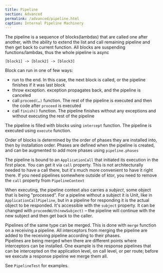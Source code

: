 ```yaml
---
title: Pipeline
section: Advanced
permalink: /advanced/pipeline.html
caption: Internal Pipeline Machinery
---
```


The pipeline is a sequence of blocks(lambdas) that are called one after another, with the ability to extend the list
and call remaining pipeline and then get back to current function. All blocks are suspending functions/lambdas, thus
the whole pipeline is async

```
[block1] -> [block2] -> [block3]
```

Block can run in one of few ways:

* run to the end. In this case, the next block is called, or the pipeline finishes if it was last block
* throw exception. exception propagates back, and the pipeline is canceled
* call `proceed(…)` function. The rest of the pipeline is executed and then the code after `proceed` is executed
* call `finish()` function. The pipeline finishes without any exceptions and without executing the rest of the pipeline

The pipeline is filled with blocks using `intercept` function.
The pipeline is executed using `execute` function.

Order of blocks is determined by the order of phases they are installed into, then by installation order.
Phases are defined when the pipeline is created, and can be augmented to add more phases using `pipeline.phases`

The pipeline is bound to an `ApplicationCall` that initiated its execution in the first place. You can get it via `call` property.
This is not architecturally needed to have a call there, but it's much more convenient to have it right there. 
If you need pipelines somewhere outside of ktor, you need to remove the `call` property from `PipelineContext`

When executing, the pipeline context also carries a _subject_, some object that is being "processed". For a pipeline
without a subject it is Unit, like in `ApplicationCallPipeline`, but in a pipeline for responding it is the actual object
to be responded. It's accessible with the `subject` property. It can be changed with `proceedWith(newSubject)` – the pipeline
will continue with the new subject and then get back to the caller.  

Pipelines of the same type can be merged. This is done with `merge` function on a receiving a pipeline. 
All interceptors from merging the pipeline are added to the receiving pipeline according to their phases.  
Pipelines are being merged when there are different points where interceptors can be installed. One example is the response
pipelines that can be intercepted on the application level, on call level, or per route; before we execute a response
pipeline we merge them all.   



See `PipelineTest` for examples.

